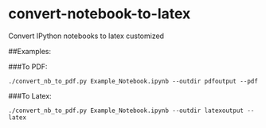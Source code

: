 # convert-notebook-to-latex
Convert IPython notebooks to latex customized

##Examples:

###To PDF:
```
./convert_nb_to_pdf.py Example_Notebook.ipynb --outdir pdfoutput --pdf
```

###To Latex:
```
./convert_nb_to_pdf.py Example_Notebook.ipynb --outdir latexoutput --latex
```
